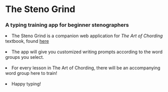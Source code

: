 # The Steno Grind

### A typing training app for beginner stenographers

<li>The Steno Grind is a companion web application for <i>The Art of Chording</i> textbook, found <a href="https://www.artofchording.com/" target="_blank">here</a></li>
<br>
<li>The app will give you customized writing prompts according to the word groups you select.</li>
<br>
<li>For every lesson in The Art of Chording, there will be an accompanying word group here to train!</li>
<br>
<li>Happy typing!</li>

